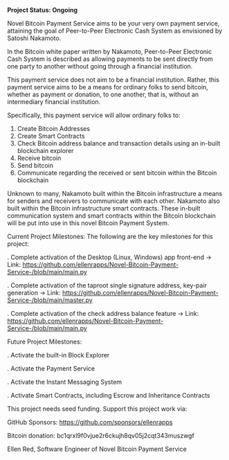 **Project Status: Ongoing**

Novel Bitcoin Payment Service aims to be your very own payment service, attaining the goal of Peer-to-Peer Electronic Cash System as envisioned by Satoshi Nakamoto.

In the Bitcoin white paper written by Nakamoto, Peer-to-Peer Electronic Cash System is described as allowing payments to be sent directly from one party to another without going through a financial institution.

This payment service does not aim to be a financial institution. Rather, this payment service aims to be a means for ordinary folks to send bitcoin, whether as payment or donation, to one another, that is, without an intermediary financial institution.

Specifically, this payment service will allow ordinary folks to:
1. Create Bitcoin Addresses
2. Create Smart Contracts
3. Check Bitcoin address balance and transaction details using an in-built blockchain explorer
4. Receive bitcoin
5. Send bitcoin 
6. Communicate regarding the received or sent bitcoin within the Bitcoin blockchain

Unknown to many, Nakamoto built within the Bitcoin infrastructure a means for senders and receivers to communicate with each other. Nakamoto also built within the Bitcoin infrastructure smart contracts. These in-built communication system and smart contracts within the Bitcoin blockchain will be put into use in this novel Bitcoin Payment System.

Current Project Milestones:
The following are the key milestones for this project:

. Complete activation of the Desktop (Linux, Windows) app front-end -> Link: https://github.com/ellenrapps/Novel-Bitcoin-Payment-Service-/blob/main/main.py

. Complete activation of the taproot single signature address, key-pair generation -> Link: https://github.com/ellenrapps/Novel-Bitcoin-Payment-Service-/blob/main/master.py

. Complete activation of the check address balance feature -> Link: https://github.com/ellenrapps/Novel-Bitcoin-Payment-Service-/blob/main/main.py

Future Project Milestones:

. Activate the built-in Block Explorer

. Activate the Payment Service

. Activate the Instant Messaging System

. Activate Smart Contracts, including Escrow and Inheritance Contracts


This project needs seed funding. Support this project work via:

GitHub Sponsors: https://github.com/sponsors/ellenrapps

Bitcoin donation: bc1qrxl9f0vjue2r6ckujh8qv05j2cqt343muszwgf

Ellen Red, Software Engineer of Novel Bitcoin Payment Service 


